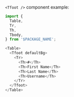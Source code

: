 `<Tfoot />` component example:

```js
import { 
  Table,
  Tr,
  Th,
  Tbody,
} from '$PACKAGE_NAME';

<Table>
  <Tfoot defaultBg>
    <Tr>
      <Th>#</Th>
      <Th>First Name</Th>
      <Th>Last Name</Th>
      <Th>Username</Th>
    </Tr>
  </Tfoot>
</Table>
```
